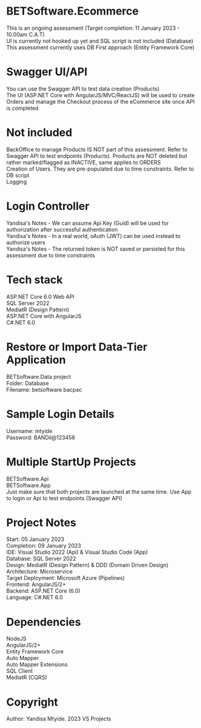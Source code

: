 # BETSoftware.Ecommerce
This is an ongoing assessment (Target completion: 11 January 2023 - 10.00am C.A.T)  
UI is currently not hooked up yet and SQL script is not included (Database)  
This assessment currently uses DB First approach (Entity Framework Core)
# Swagger UI/API
You can use the Swagger API to test data creation (Products)  
The UI (ASP.NET Core with AngularJS/MVC/ReactJS) will be used to create Orders and manage the Checkout process of the eCommerce site once API is completed
# Not included
BackOffice to manage Products IS NOT part of this assessment. Refer to Swagger API to test endpoints (Products). Products are NOT deleted but rather marked/flagged as INACTIVE, same applies to ORDERS  
Creation of Users. They are pre-populated due to time constraints. Refer to DB script  
Logging
# Login Controller
Yandisa's Notes - We can assume Api Key (Guid) will be used for authorization after successful authentication  
Yandisa's Notes - In a real world, oAuth (JWT) can be used instead to authorize users  
Yandisa's Notes - The returned token is NOT saved or persisted for this assessment due to time constraints  
# Tech stack
ASP.NET Core 6.0 Web API  
SQL Server 2022  
MediatR (Design Pattern)  
ASP.NET Core with AngularJS  
C#.NET 6.0  
# Restore or Import Data-Tier Application
BETSoftware.Data project  
Folder: Database  
Filename: betsoftware.bacpac  
# Sample Login Details
Username: mtyide  
Password: BANDil@123456
# Multiple StartUp Projects
BETSoftware.Api  
BETSoftware.App  
Just make sure that both projects are launched at the same time. Use App to login or Api to test endpoints (Swagger API)  
# Project Notes
Start: 05 January 2023  
Completion: 09 January 2023  
IDE: Visual Studio 2022 (Api) & Visual Studio Code (App)  
Database: SQL Server 2022  
Design: MediatR (Design Pattern) & DDD (Domain Driven Design)  
Architecture: Microservice  
Target Deployment: Microsoft Azure (Pipelines)  
Frontend: AngularJS/2+  
Backend: ASP.NET Core (6.0)  
Language: C#.NET 6.0
# Dependencies
NodeJS  
AngularJS/2+  
Entity Framework Core  
Auto Mapper  
Auto Mapper Extensions  
SQL Client  
MediatR (CQRS)
# Copyright
Author: Yandisa Mtyide. 2023 VS Projects
